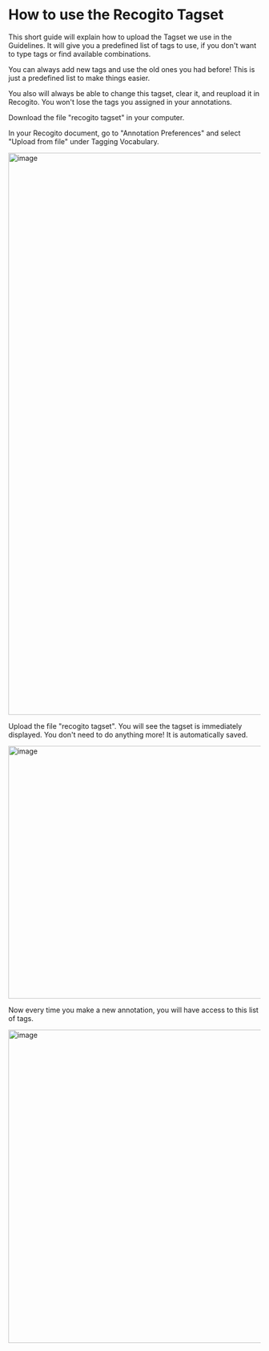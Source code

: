 # How to use the Recogito Tagset

This short guide will explain how to upload the Tagset we use in the Guidelines. It will give you a predefined list of tags to use, if you don't want to type tags or find available combinations.   

You can always add new tags and use the old ones you had before! This is just a predefined list to make things easier.  

You also will always be able to change this tagset, clear it, and reupload it in Recogito. You won't lose the tags you assigned in your annotations.   

Download the file "recogito tagset" in your computer. 

In your Recogito document, go to "Annotation Preferences" and select "Upload from file" under Tagging Vocabulary. 

<img width="1123" alt="image" src="https://github.com/ChiaraPalladino/furesearch/assets/15249889/687f14f0-ec0e-46e0-8761-cc01984d9a01">

Upload the file "recogito tagset". You will see the tagset is immediately displayed. You don't need to do anything more! It is automatically saved.   

<img width="505" alt="image" src="https://github.com/ChiaraPalladino/furesearch/assets/15249889/9cc9fa8e-f0b2-4297-8989-a1afca4d495b">

Now every time you make a new annotation, you will have access to this list of tags. 

<img width="626" alt="image" src="https://github.com/ChiaraPalladino/furesearch/assets/15249889/2055e039-cfcc-484e-9fee-a83ca2d2ee1f">

